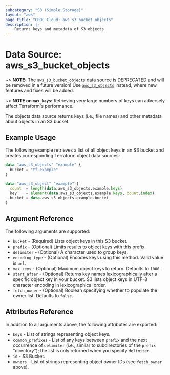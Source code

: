```yaml
---
subcategory: "S3 (Simple Storage)"
layout: "aws"
page_title: "CROC Cloud: aws_s3_bucket_objects"
description: |-
    Returns keys and metadata of S3 objects
---
```


# Data Source: aws_s3_bucket_objects

~> **NOTE:** The `aws_s3_bucket_objects` data source is DEPRECATED and will be removed in a future version! Use [`aws_s3_objects`](s3_objects.html.markdown) instead, where new features and fixes will be added.

~> **NOTE on `max_keys`:** Retrieving very large numbers of keys can adversely affect Terraform's performance.

The objects data source returns keys (i.e., file names) and other metadata about objects in an S3 bucket.

## Example Usage

The following example retrieves a list of all object keys in an S3 bucket and creates corresponding Terraform object data sources:

```terraform
data "aws_s3_objects" "example" {
  bucket = "tf-example"
}

data "aws_s3_object" "example" {
  count  = length(data.aws_s3_objects.example.keys)
  key    = element(data.aws_s3_objects.example.keys, count.index)
  bucket = data.aws_s3_objects.example.bucket
}
```

## Argument Reference

The following arguments are supported:

* `bucket` - (Required) Lists object keys in this S3 bucket.
* `prefix` - (Optional) Limits results to object keys with this prefix.
* `delimiter` - (Optional) A character used to group keys.
* `encoding_type` - (Optional) Encodes keys using this method. Valid value is `url`.
* `max_keys` - (Optional) Maximum object keys to return. Defaults to `1000`.
* `start_after` - (Optional) Returns key names lexicographically after a specific object key in your bucket. S3 lists object keys in UTF-8 character encoding in lexicographical order.
* `fetch_owner` - (Optional) Boolean specifying whether to populate the owner list. Defaults to `false`.

## Attributes Reference

In addition to all arguments above, the following attributes are exported:

* `keys` - List of strings representing object keys.
* `common_prefixes` - List of any keys between `prefix` and the next occurrence of `delimiter` (i.e., similar to subdirectories of the `prefix` "directory"); the list is only returned when you specify `delimiter`.
* `id` - S3 Bucket.
* `owners` - List of strings representing object owner IDs (see `fetch_owner` above).
